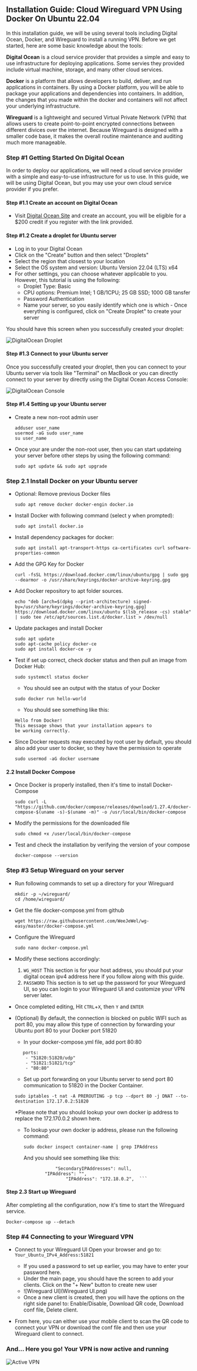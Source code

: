 ##  Installation Guide: Cloud Wireguard VPN Using Docker On Ubuntu 22.04


<n></n>

In this installation guide, we will be using several tools including Digital Ocean, Docker, and Wireguard to install a running VPN. Before we get started, here are some basic knowledge about the tools:

<b>Digital Ocean</b> is a cloud service provider that provides a simple and easy to use infrastructure for deploying applications. Some servies they provided include virtual machine, storage, and many other cloud services.

<b>Docker</b> is a platform that allows developers to build, deliver, and run applications in containers. By using a Docker platform, you will be able to package your applications and dependencies into containers. In addition, the changes that you made within the docker and containers will not affect your underlying infrastructure.

<b>Wireguard</b> is a lightweight and secured Virtual Private Network (VPN) that allows users to create point-to-point encrypted connections between different divices over the internet. Because Wireguard is designed with a smaller code base, it makes the overall routine maintenance and auditing much more manageable.


### Step #1 Getting Started On Digital Ocean

In order to deploy our applications, we will need a cloud service provider with a simple and easy-to-use infrastructure for us to use. In this guide, we will be using Digital Ocean, but you may use your own cloud service provider if you prefer. 

#### Step #1.1 Create an account on Digital Ocean
  - Visit [Digital Ocean Site](https://m.do.co/c/4d7f4ff9cfe4 ) and create an account, you will be eligible for a $200 credit if you register with the link provided.

#### Step #1.2 Create a droplet for Ubuntu server

   -  Log in to your Digital Ocean
   -  Click on the "Create" button and then select "Droplets"
   -  Select the region that closest to your location
   -  Select the OS system and version: Ubuntu Version 22.04 (LTS) x64
   -  For other settings, you can choose whatever applicable to you. However, this tutorial is using the following: 
      - Droplet Type: Basic
      - CPU options: Premium Intel; 1 GB/1CPU; 25 GB SSD; 1000 GB tansfer
      - Password Authentication
      - Name your server, so you easily identify which one is which
    - Once everything is configured, click on "Create Droplet" to create your server

You should have this screen when you successfully created your droplet:

![DigitalOcean Droplet](DO_Droplet_Created.png)

#### Step #1.3 Connect to your Ubuntu server

Once you successfully created your droplet, then you can connect to your Ubuntu server via tools like "Terminal" on MacBook or you can directly connect to your server by directly using the Digital Ocean Access Console:

![DigitalOcean Console](Access_Droplet_Console.png)

#### Step #1.4 Setting up your Ubuntu server

-  Create a new non-root admin user
   ```
   adduser user_name
   usermod -aG sudo user_name
   su user_name
   ```
- Once your are under the non-root user, then you can start updateing your server before other steps by using the following command:
   ```
   sudo apt update && sudo apt upgrade
    ```


### Step 2.1 Install Docker on your Ubuntu server

- Optional: Remove previous Docker files
  ```
  sudo apt remove docker docker-engin docker.io
  ```
- Install Docker with following command (select y when prompted):
  ```
  sudo apt install docker.io
  ```
- Install dependency packages for docker:
  ```
  sudo apt install apt-transport-https ca-certificates curl software-properties-common
  ```
- Add the GPG Key for Docker
  ```
  curl -fsSL https://download.docker.com/linux/ubuntu/gpg | sudo gpg --dearmor -o /usr/share/keyrings/docker-archive-keyring.gpg
  ```
- Add Docker repository to apt folder sources.
  ```
  echo "deb [arch=$(dpkg --print-architecture) signed-by=/usr/share/keyrings/docker-archive-keyring.gpg] https://download.docker.com/linux/ubuntu $(lsb_release -cs) stable" | sudo tee /etc/apt/sources.list.d/docker.list > /dev/null
  ```
- Update packages and install Docker
  ```
  sudo apt update
  sudo apt-cache policy docker-ce
  sudo apt install docker-ce -y
  ```
- Test if set up correct, check docker status and then pull an image from Docker Hub:
  ```
  sudo systemctl status docker
  ```
  - You should see an output with the status of your Docker
 
  ```
  sudo docker run hello-world
  ```
  - You should see something like this:
  ```
  Hello from Docker! 
  This message shows that your installation appears to 
  be working correctly.
    ```
    
- Since Docker requests may executed by root user by default, you should also add your user to docker, so they have the permission to operate
  ```
  sudo usermod -aG docker username
  ```
  
  
#### 2.2 Install Docker Compose
- Once Docker is properly installed, then it's time to install Docker-Compose
  ```
  sudo curl -L "https://github.com/docker/compose/releases/download/1.27.4/docker-compose-$(uname -s)-$(uname -m)" -o /usr/local/bin/docker-compose
  ```
- Modify the permissions for the downloaded file
  ```
  sudo chmod +x /user/local/bin/docker-compose
  ```
- Test and check the installation by verifying the version of your compose
  ```
  docker-compose --version
  ```


### Step #3 Setup Wireguard on your server

- Run following commands to set up a directory for your Wireguard
  ```
  mkdir -p ~/wireguard/
  cd /home/wireguard/
  ```
- Get the file docker-compose.yml from github
  ```
  wget https://raw.githubusercontent.com/WeeJeWel/wg-easy/master/docker-compose.yml
  ```
- Configure the Wireguard
  ```
  sudo nano docker-compose.yml
  ```
- Modify these sections accordingly:
  1. ```WG_HOST``` This section is for your host address, you should put your digital ocean ipv4 address here if you follow along with this guide.
  2. ```PASSWORD``` This section is to set up the password for your Wireguard UI, so you can login to your Wireguard UI and customize your VPN server later.

- Once completed editing, Hit ```CTRL```+```X```, then ```Y``` and ```ENTER```

- (Optional) By default, the connection is blocked on public WIFI such as port 80, you may allow this type of connection by forwarding your Ubuntu port 80 to your Docker port 51820
  - In your docker-compose.yml file, add port 80:80
  ```    
     ports:
      - "51820:51820/udp"
      - "51821:51821/tcp"
      - "80:80"
  ```
  - Set up port forwarding on your Ubuntu server to send port 80 communication to 51820 in the Docker Container.

  ```
  sudo iptables -t nat -A PREROUTING -p tcp --dport 80 -j DNAT --to-destination 172.17.0.2:51820
  ```
  *Please note that you should lookup your own docker ip address to replace the 172.170.0.2 shown here.
  - To lookup your own docker ip address, please run the following command:
    ```
    sudo docker inspect container-name | grep IPAddress
    ```
    And you should see something like this:
    ```
                "SecondaryIPAddresses": null,
            "IPAddress": "",
                    "IPAddress": "172.18.0.2",  ```

<n></n>


#### Step 2.3 Start up Wireguard

After completing all the configuration, now it's time to start the Wireguard service.
```
Docker-compose up --detach
```


### Step #4 Connecting to your Wireguard VPN

- Connect to your Wireguard UI
  <n></n>Open your browser and go to: ``` Your_Ubuntu_IPv4_Address:51821 ```
  - If you used a password to set up earlier, you may have to enter your password here.
  - Under the main page, you should have the screen to add your clients. Click on the "+ New" button to create new user
  - ![Wireguard UI](Wireguard UI.png)
  - Once a new client is created, then you will have the options on the right side panel to: Enable/Disable, Download QR code, Download conf file, Delete client.
 

- From here, you can either use your mobile client to scan the QR code to connect your VPN or download the conf file and then use your Wireguard client to connect.


### And... Here you go! Your VPN is now active and running
![Active VPN](VPN_Completed.png)
